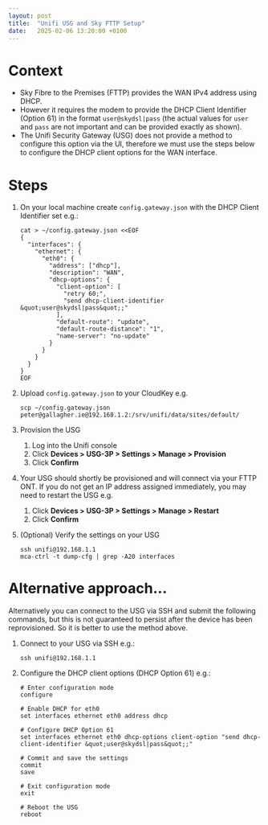 ```yaml
---
layout: post
title:  "Unifi USG and Sky FTTP Setup"
date:   2025-02-06 13:20:00 +0100
---
```


# Context

- Sky Fibre to the Premises (FTTP) provides the WAN IPv4 address using DHCP.
- However it requires the modem to provide the DHCP Client Identifier (Option 61) in the format `user@skydsl|pass` (the actual values for `user` and `pass` are not important and can be provided exactly as shown).
- The Unifi Security Gateway (USG) does not provide a method to configure this option via the UI, therefore we must use the steps below to configure the DHCP client options for the WAN interface.

# Steps

1. On your local machine create `config.gateway.json` with the DHCP Client Identifier set e.g.:
    ```shell
    cat > ~/config.gateway.json <<EOF
    {
      "interfaces": {
        "ethernet": {
          "eth0": {
            "address": ["dhcp"],
            "description": "WAN",
            "dhcp-options": {
              "client-option": [
                "retry 60;",
                "send dhcp-client-identifier &quot;user@skydsl|pass&quot;;"
              ],
              "default-route": "update",
              "default-route-distance": "1",
              "name-server": "no-update"
            }
          }
        }
      }
    }
    EOF
    ```

2. Upload `config.gateway.json` to your CloudKey e.g.
    ```shell
    scp ~/config.gateway.json peter@gallagher.ie@192.168.1.2:/srv/unifi/data/sites/default/
    ```

3. Provision the USG
    1. Log into the Unifi console
    2. Click **Devices > USG-3P > Settings > Manage > Provision**
    3. Click **Confirm**

4. Your USG should shortly be provisioned and will connect via your FTTP ONT. If you do not get an IP address assigned immediately, you may need to restart the USG e.g. 
    1. Click **Devices > USG-3P > Settings > Manage > Restart**
    2. Click **Confirm**

5. (Optional) Verify the settings on your USG
    ```shell
    ssh unifi@192.168.1.1
    mca-ctrl -t dump-cfg | grep -A20 interfaces
    ```

# Alternative approach...

Alternatively you can connect to the USG via SSH and submit the following commands, but this is not guaranteed to persist after the device has been reprovisioned. So it is better to use the method above.

1. Connect to your USG via SSH e.g.:
    ```shell
    ssh unifi@192.168.1.1
    ```

2. Configure the DHCP client options (DHCP Option 61) e.g.:
    ```shell
    # Enter configuration mode
    configure

    # Enable DHCP for eth0
    set interfaces ethernet eth0 address dhcp

    # Configure DHCP Option 61
    set interfaces ethernet eth0 dhcp-options client-option "send dhcp-client-identifier &quot;user@skydsl|pass&quot;;"

    # Commit and save the settings
    commit
    save

    # Exit configuration mode
    exit

    # Reboot the USG
    reboot
    ```